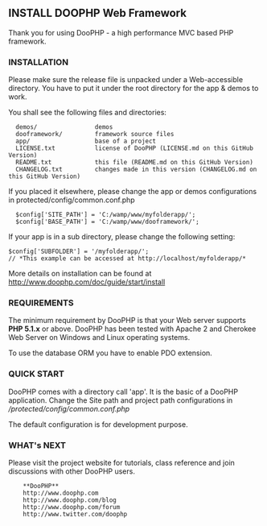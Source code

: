 ## INSTALL DOOPHP Web Framework

Thank you for using DooPHP - a high performance MVC based PHP framework.


### INSTALLATION

Please make sure the release file is unpacked under a Web-accessible
directory. You have to put it under the root directory for the app & demos to work. 

You shall see the following files and directories:

      demos/                demos
      dooframework/         framework source files
      app/                  base of a project
      LICENSE.txt           license of DooPHP (LICENSE.md on this GitHub Version)
      README.txt            this file (README.md on this GitHub Version)
      CHANGELOG.txt         changes made in this version (CHANGELOG.md on this GitHub Version)


If you placed it elsewhere, please change the app or demos configurations in protected/config/common.conf.php
	
      $config['SITE_PATH'] = 'C:/wamp/www/myfolderapp/';
      $config['BASE_PATH'] = 'C:/wamp/www/dooframework/';
	  
	  
If your app is in a sub directory, please change the following setting:
      
	$config['SUBFOLDER'] = '/myfolderapp/';
	// *This example can be accessed at http://localhost/myfolderapp/*

More details on installation can be found at http://www.doophp.com/doc/guide/start/install


### REQUIREMENTS

The minimum requirement by DooPHP is that your Web server supports **PHP 5.1.x** or above. DooPHP has been tested
with Apache 2 and Cherokee Web Server on Windows and Linux operating systems.

To use the database ORM you have to enable PDO extension.


### QUICK START

DooPHP comes with a directory call 'app'. It is the basic of a DooPHP application.
Change the Site path and project path configurations in */protected/config/common.conf.php*

The default configuration is for development purpose.


### WHAT's NEXT

Please visit the project website for tutorials, class reference
and join discussions with other DooPHP users.

```
	**DooPHP**
	http://www.doophp.com
	http://www.doophp.com/blog
	http://www.doophp.com/forum
	http://www.twitter.com/doophp
```
